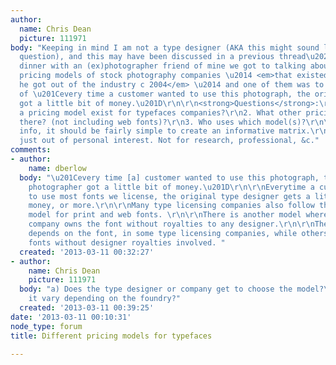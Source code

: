 ```yaml
---
author:
  name: Chris Dean
  picture: 111971
body: "Keeping in mind I am not a type designer (AKA this might sound like a stupid
  question), and this may have been discussed in a previous thread\u2026\r\n ~~~~\r\nOver
  dinner with an (ex)photographer friend of mine we got to talking about the various
  pricing models of stock photography companies \u2014 <em>that existed at the time
  he got out of the industry c 2004</em> \u2014 and one of them was to the effect
  of \u201Cevery time a customer wanted to use this photograph, the original photographer
  got a little bit of money.\u201D\r\n\r\n<strong>Questions</strong>:\r\n1. Does such
  a pricing model exist for typefaces companies?\r\n2. What other pricing models are
  there? (not including web fonts)?\r\n3. Who uses which model(s)?\r\n\r\nWith this
  info, it should be fairly simple to create an informative matrix.\r\n\r\nThis is
  just out of personal interest. Not for research, professional, &c."
comments:
- author:
    name: dberlow
  body: "\u201Cevery time [a] customer wanted to use this photograph, the original
    photographer got a little bit of money.\u201D\r\n\r\nEverytime a customer wants
    to use most fonts we license, the original type designer gets a little bit of
    money, or more.\r\n\r\nMany type licensing companies also follow this \"royalty\"
    model for print and web fonts. \r\n\r\nThere is another model where the type licensing
    company owns the font without royalties to any designer.\r\n\r\nThe model in use
    depends on the font, in some type licensing companies, while others only license
    fonts without designer royalties involved. "
  created: '2013-03-11 00:32:27'
- author:
    name: Chris Dean
    picture: 111971
  body: "a) Does the type designer or company get to choose the model?\r\nb) Or does
    it vary depending on the foundry?"
  created: '2013-03-11 00:39:25'
date: '2013-03-11 00:10:31'
node_type: forum
title: Different pricing models for typefaces

---
```

